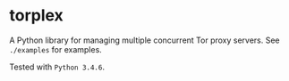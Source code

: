 # torplex

A Python library for managing multiple concurrent Tor proxy servers.
See `./examples` for examples.

Tested with `Python 3.4.6`.
